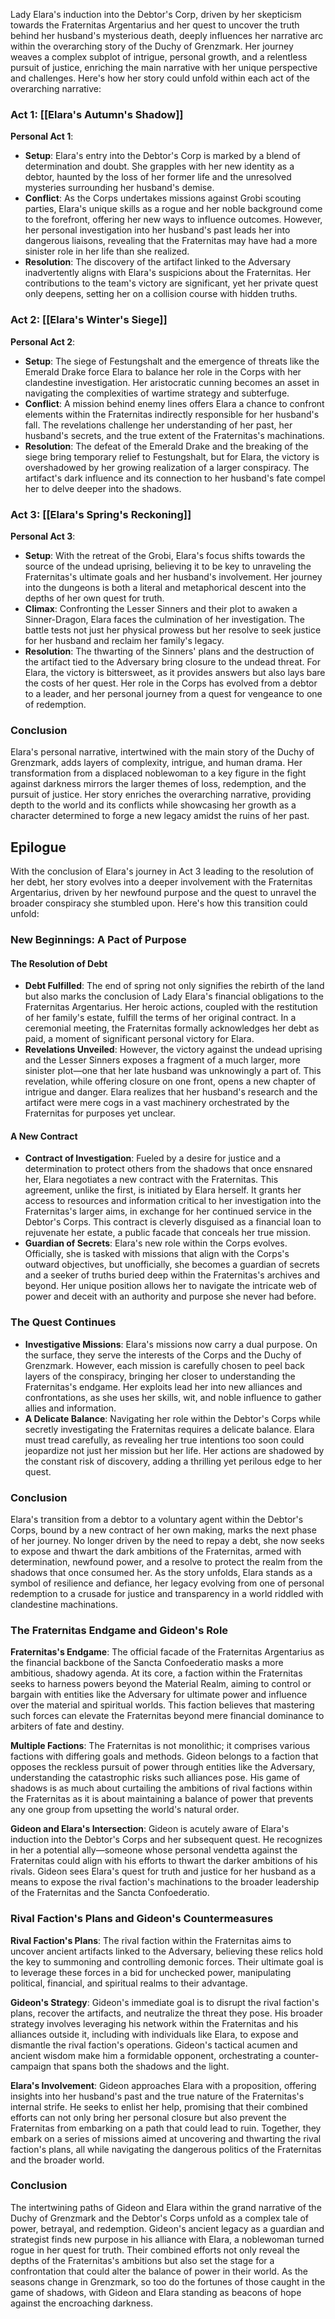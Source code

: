 Lady Elara's induction into the Debtor's Corp, driven by her skepticism towards the Fraternitas Argentarius and her quest to uncover the truth behind her husband's mysterious death, deeply influences her narrative arc within the overarching story of the Duchy of Grenzmark. Her journey weaves a complex subplot of intrigue, personal growth, and a relentless pursuit of justice, enriching the main narrative with her unique perspective and challenges. Here's how her story could unfold within each act of the overarching narrative:

### Act 1: [[Elara's Autumn's Shadow]]

**Personal Act 1**: 
- **Setup**: Elara's entry into the Debtor's Corp is marked by a blend of determination and doubt. She grapples with her new identity as a debtor, haunted by the loss of her former life and the unresolved mysteries surrounding her husband's demise.
- **Conflict**: As the Corps undertakes missions against Grobi scouting parties, Elara's unique skills as a rogue and her noble background come to the forefront, offering her new ways to influence outcomes. However, her personal investigation into her husband's past leads her into dangerous liaisons, revealing that the Fraternitas may have had a more sinister role in her life than she realized.
- **Resolution**: The discovery of the artifact linked to the Adversary inadvertently aligns with Elara's suspicions about the Fraternitas. Her contributions to the team's victory are significant, yet her private quest only deepens, setting her on a collision course with hidden truths.

### Act 2: [[Elara's Winter's Siege]]

**Personal Act 2**:
- **Setup**: The siege of Festungshalt and the emergence of threats like the Emerald Drake force Elara to balance her role in the Corps with her clandestine investigation. Her aristocratic cunning becomes an asset in navigating the complexities of wartime strategy and subterfuge.
- **Conflict**: A mission behind enemy lines offers Elara a chance to confront elements within the Fraternitas indirectly responsible for her husband's fall. The revelations challenge her understanding of her past, her husband's secrets, and the true extent of the Fraternitas's machinations.
- **Resolution**: The defeat of the Emerald Drake and the breaking of the siege bring temporary relief to Festungshalt, but for Elara, the victory is overshadowed by her growing realization of a larger conspiracy. The artifact's dark influence and its connection to her husband's fate compel her to delve deeper into the shadows.

### Act 3: [[Elara's Spring's Reckoning]]

**Personal Act 3**:
- **Setup**: With the retreat of the Grobi, Elara's focus shifts towards the source of the undead uprising, believing it to be key to unraveling the Fraternitas's ultimate goals and her husband's involvement. Her journey into the dungeons is both a literal and metaphorical descent into the depths of her own quest for truth.
- **Climax**: Confronting the Lesser Sinners and their plot to awaken a Sinner-Dragon, Elara faces the culmination of her investigation. The battle tests not just her physical prowess but her resolve to seek justice for her husband and reclaim her family's legacy.
- **Resolution**: The thwarting of the Sinners' plans and the destruction of the artifact tied to the Adversary bring closure to the undead threat. For Elara, the victory is bittersweet, as it provides answers but also lays bare the costs of her quest. Her role in the Corps has evolved from a debtor to a leader, and her personal journey from a quest for vengeance to one of redemption.

### Conclusion

Elara's personal narrative, intertwined with the main story of the Duchy of Grenzmark, adds layers of complexity, intrigue, and human drama. Her transformation from a displaced noblewoman to a key figure in the fight against darkness mirrors the larger themes of loss, redemption, and the pursuit of justice. Her story enriches the overarching narrative, providing depth to the world and its conflicts while showcasing her growth as a character determined to forge a new legacy amidst the ruins of her past.


## Epilogue 

With the conclusion of Elara's journey in Act 3 leading to the resolution of her debt, her story evolves into a deeper involvement with the Fraternitas Argentarius, driven by her newfound purpose and the quest to unravel the broader conspiracy she stumbled upon. Here's how this transition could unfold:

### New Beginnings: A Pact of Purpose

#### The Resolution of Debt
- **Debt Fulfilled**: The end of spring not only signifies the rebirth of the land but also marks the conclusion of Lady Elara's financial obligations to the Fraternitas Argentarius. Her heroic actions, coupled with the restitution of her family's estate, fulfill the terms of her original contract. In a ceremonial meeting, the Fraternitas formally acknowledges her debt as paid, a moment of significant personal victory for Elara.
- **Revelations Unveiled**: However, the victory against the undead uprising and the Lesser Sinners exposes a fragment of a much larger, more sinister plot—one that her late husband was unknowingly a part of. This revelation, while offering closure on one front, opens a new chapter of intrigue and danger. Elara realizes that her husband's research and the artifact were mere cogs in a vast machinery orchestrated by the Fraternitas for purposes yet unclear.

#### A New Contract
- **Contract of Investigation**: Fueled by a desire for justice and a determination to protect others from the shadows that once ensnared her, Elara negotiates a new contract with the Fraternitas. This agreement, unlike the first, is initiated by Elara herself. It grants her access to resources and information critical to her investigation into the Fraternitas's larger aims, in exchange for her continued service in the Debtor's Corps. This contract is cleverly disguised as a financial loan to rejuvenate her estate, a public facade that conceals her true mission.
- **Guardian of Secrets**: Elara's new role within the Corps evolves. Officially, she is tasked with missions that align with the Corps's outward objectives, but unofficially, she becomes a guardian of secrets and a seeker of truths buried deep within the Fraternitas's archives and beyond. Her unique position allows her to navigate the intricate web of power and deceit with an authority and purpose she never had before.

### The Quest Continues

- **Investigative Missions**: Elara's missions now carry a dual purpose. On the surface, they serve the interests of the Corps and the Duchy of Grenzmark. However, each mission is carefully chosen to peel back layers of the conspiracy, bringing her closer to understanding the Fraternitas's endgame. Her exploits lead her into new alliances and confrontations, as she uses her skills, wit, and noble influence to gather allies and information.
- **A Delicate Balance**: Navigating her role within the Debtor's Corps while secretly investigating the Fraternitas requires a delicate balance. Elara must tread carefully, as revealing her true intentions too soon could jeopardize not just her mission but her life. Her actions are shadowed by the constant risk of discovery, adding a thrilling yet perilous edge to her quest.

### Conclusion

Elara's transition from a debtor to a voluntary agent within the Debtor's Corps, bound by a new contract of her own making, marks the next phase of her journey. No longer driven by the need to repay a debt, she now seeks to expose and thwart the dark ambitions of the Fraternitas, armed with determination, newfound power, and a resolve to protect the realm from the shadows that once consumed her. As the story unfolds, Elara stands as a symbol of resilience and defiance, her legacy evolving from one of personal redemption to a crusade for justice and transparency in a world riddled with clandestine machinations.


### The Fraternitas Endgame and Gideon's Role

**Fraternitas's Endgame**: The official facade of the Fraternitas Argentarius as the financial backbone of the Sancta Confoederatio masks a more ambitious, shadowy agenda. At its core, a faction within the Fraternitas seeks to harness powers beyond the Material Realm, aiming to control or bargain with entities like the Adversary for ultimate power and influence over the material and spiritual worlds. This faction believes that mastering such forces can elevate the Fraternitas beyond mere financial dominance to arbiters of fate and destiny.

**Multiple Factions**: The Fraternitas is not monolithic; it comprises various factions with differing goals and methods. Gideon belongs to a faction that opposes the reckless pursuit of power through entities like the Adversary, understanding the catastrophic risks such alliances pose. His game of shadows is as much about curtailing the ambitions of rival factions within the Fraternitas as it is about maintaining a balance of power that prevents any one group from upsetting the world's natural order.

**Gideon and Elara's Intersection**: Gideon is acutely aware of Elara's induction into the Debtor's Corps and her subsequent quest. He recognizes in her a potential ally—someone whose personal vendetta against the Fraternitas could align with his efforts to thwart the darker ambitions of his rivals. Gideon sees Elara's quest for truth and justice for her husband as a means to expose the rival faction's machinations to the broader leadership of the Fraternitas and the Sancta Confoederatio.

### Rival Faction's Plans and Gideon's Countermeasures

**Rival Faction's Plans**: The rival faction within the Fraternitas aims to uncover ancient artifacts linked to the Adversary, believing these relics hold the key to summoning and controlling demonic forces. Their ultimate goal is to leverage these forces in a bid for unchecked power, manipulating political, financial, and spiritual realms to their advantage.

**Gideon's Strategy**: Gideon's immediate goal is to disrupt the rival faction's plans, recover the artifacts, and neutralize the threat they pose. His broader strategy involves leveraging his network within the Fraternitas and his alliances outside it, including with individuals like Elara, to expose and dismantle the rival faction's operations. Gideon's tactical acumen and ancient wisdom make him a formidable opponent, orchestrating a counter-campaign that spans both the shadows and the light.

**Elara's Involvement**: Gideon approaches Elara with a proposition, offering insights into her husband's past and the true nature of the Fraternitas's internal strife. He seeks to enlist her help, promising that their combined efforts can not only bring her personal closure but also prevent the Fraternitas from embarking on a path that could lead to ruin. Together, they embark on a series of missions aimed at uncovering and thwarting the rival faction's plans, all while navigating the dangerous politics of the Fraternitas and the broader world.

### Conclusion

The intertwining paths of Gideon and Elara within the grand narrative of the Duchy of Grenzmark and the Debtor's Corps unfold as a complex tale of power, betrayal, and redemption. Gideon's ancient legacy as a guardian and strategist finds new purpose in his alliance with Elara, a noblewoman turned rogue in her quest for truth. Their combined efforts not only reveal the depths of the Fraternitas's ambitions but also set the stage for a confrontation that could alter the balance of power in their world. As the seasons change in Grenzmark, so too do the fortunes of those caught in the game of shadows, with Gideon and Elara standing as beacons of hope against the encroaching darkness.